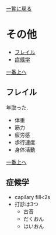 [一覧に戻る](../README.md)

# その他

* [フレイル](#フレイル)
* [症候学](#症候学)


[一番上へ](#その他)
## フレイル
年取った.  
* 体重
* 筋力
* 疲労感
* 歩行速度
* 身体活動

[一番上へ](#その他)
## 症候学
* capilary fill<2s
* 打診は3つ
    * 古音
    * だくおん
    * はいおん
